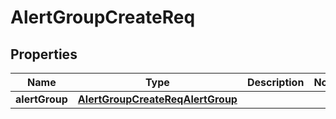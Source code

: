 # AlertGroupCreateReq

## Properties
Name | Type | Description | Notes
------------ | ------------- | ------------- | -------------
**alertGroup** | [**AlertGroupCreateReqAlertGroup**](AlertGroupCreateReqAlertGroup.md) |  | 
